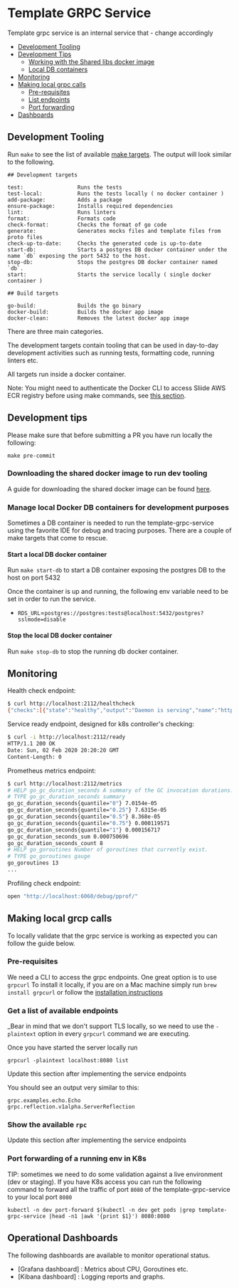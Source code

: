# Template GRPC Service

Template grpc service is an internal service that - change accordingly

- [Development Tooling](#development-tooling)
- [Development Tips](#development-tips)
  - [Working with the Shared libs docker image](#downloading-the-shared-docker-image-to-run-dev-tooling)
  - [Local DB containers](#manage-local-docker-db-containers-for-development-purposes)
- [Monitoring](#monitoring)
- [Making local grpc calls](#making-local-grcp-calls)
  - [Pre-requisites](#pre-requisites)
  - [List endpoints](#get-a-list-of-available-endpoints)
  - [Port forwarding](#port-forwarding-of-a-running-env-in-k8s)
- [Dashboards](#operational-dashboards)  

## Development Tooling

Run `make` to see the list of available [make targets](Makefile). The output will look similar to the following.

```text
## Development targets

test:                 Runs the tests
test-local:           Runs the tests locally ( no docker container )
add-package:          Adds a package
ensure-package:       Installs required dependencies
lint:                 Runs linters
format:               Formats code
check-format:         Checks the format of go code
generate:             Generates mocks files and template files from proto files
check-up-to-date:     Checks the generated code is up-to-date
start-db:             Starts a postgres DB docker container under the name `db` exposing the port 5432 to the host.
stop-db:              Stops the postgres DB docker container named `db`.
start:                Starts the service locally ( single docker container )

## Build targets

go-build:             Builds the go binary
docker-build:         Builds the docker app image
docker-clean:         Removes the latest docker app image

```

There are three main categories.

The development targets contain tooling that can be used in day-to-day development activities such as running tests,
formatting code, running linters etc.

All targets run inside a docker container.

Note: You might need to authenticate the Docker CLI to access Sliide AWS ECR registry before using make commands, see [this section](#downloading-the-shared-docker-image-to-run-dev-tooling).

## Development tips

Please make sure that before submitting a PR you have run locally the following:

```shell
make pre-commit
```

### Downloading the shared docker image to run dev tooling

A guide for downloading the shared docker image can be found [here](https://sliide.atlassian.net/wiki/spaces/BE/pages/2018803790/).

### Manage local Docker DB containers for development purposes

Sometimes a DB container is needed to run the template-grpc-service  
using the favorite IDE for debug and tracing purposes. There are a couple of make targets that come to rescue.

#### Start a local DB docker container

Run ```make start-db``` to start a DB container exposing the postgres DB to the host on port 5432

Once the container is up and running, the following env variable need to be set in order to run the service.

- `RDS_URL`=`postgres://postgres:tests@localhost:5432/postgres?sslmode=disable`

#### Stop the local DB docker container

Run ```make stop-db``` to stop the running db docker container.

## Monitoring

Health check endpoint:

```sh
$ curl http://localhost:2112/healthcheck
{"checks":[{"state":"healthy","output":"Daemon is serving","name":"http server","duration":306171},{"state":"healthy","output":"Skip check because of no tables given","name":"template-grpc database","duration":211476}],"duration":408819,"runtime":{"host":"Patrokloss-MBP","go_version":"go1.16.5","service":"template-grpc-service","environment":"dev","version":""},"duration_in_seconds":0.000408819,"is_healthy":true,"is_degraded":false}
```

Service ready endpoint, designed for k8s controller's checking:

```sh
$ curl -i http://localhost:2112/ready
HTTP/1.1 200 OK
Date: Sun, 02 Feb 2020 20:20:20 GMT
Content-Length: 0
```

Prometheus metrics endpoint:

```sh
$ curl http://localhost:2112/metrics
# HELP go_gc_duration_seconds A summary of the GC invocation durations.
# TYPE go_gc_duration_seconds summary
go_gc_duration_seconds{quantile="0"} 7.0154e-05
go_gc_duration_seconds{quantile="0.25"} 7.6315e-05
go_gc_duration_seconds{quantile="0.5"} 8.368e-05
go_gc_duration_seconds{quantile="0.75"} 0.000119571
go_gc_duration_seconds{quantile="1"} 0.000156717
go_gc_duration_seconds_sum 0.000750696
go_gc_duration_seconds_count 8
# HELP go_goroutines Number of goroutines that currently exist.
# TYPE go_goroutines gauge
go_goroutines 13
...
```

Profiling check endpoint:

```sh
open "http://localhost:6060/debug/pprof/"
```

## Making local grcp calls

To locally validate that the grpc service is working as expected you can follow the guide below.

### Pre-requisites

We need a CLI to access the grpc endpoints. One great option is to use `grpcurl`
To install it locally, if you are on a Mac machine simply run `brew install grpcurl` or follow the [installation
instructions](https://github.com/fullstorydev/grpcurl#installation)

### Get a list of available endpoints

_Bear in mind that we don't support TLS locally, so we need to use the `-plaintext` option in every `grpcurl` command
we are executing.

Once you have started the server locally run

```shell
grpcurl -plaintext localhost:8080 list
```

Update this section after implementing the service endpoints

You should see an output very similar to this:

```text
grpc.examples.echo.Echo
grpc.reflection.v1alpha.ServerReflection
```

### Show the available `rpc`

Update this section after implementing the service endpoints

### Port forwarding of a running env in K8s

TIP: sometimes we need to do some validation against a live environment (dev or staging). If you have K8s access you
can run the following command to forward all the traffic of port `8080` of the template-grpc-service to your local port `8080`

```shell
kubectl -n dev port-forward $(kubectl -n dev get pods |grep template-grpc-service |head -n1 |awk '{print $1}') 8080:8080
```

## Operational Dashboards

The following dashboards are available to monitor operational status.

- [Grafana dashboard] : Metrics about CPU, Goroutines etc.
- [Kibana dashboard] : Logging reports and graphs.
